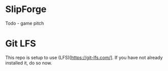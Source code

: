 # SlipForge
Todo - game pitch

# Git LFS
This repo is setup to use (LFS)[https://git-lfs.com/]. If you have not already installed it, do so now.